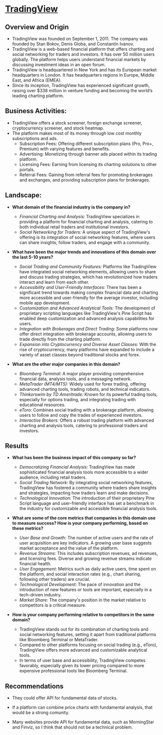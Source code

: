 # [TradingView](https://www.tradingview.com/)

## Overview and Origin

* TradingView was founded on September 1, 2011. The company was founded by Stan Bokov, Denis Globa, and Constantin Ivanov.
* TradingView is a web-based financial platform that offers charting and social networking for traders and investors. It has over 50 million users globally. The platform helps users understand financial markets by discussing investment ideas in an open forum.
* TradingView is headquartered in New York and has its European market headquarters in London. It has headquarters regions in Europe, Middle East, and Africa (EMEA).
* Since its inception, TradingView has experienced significant growth, raising over $338 million in venture funding and becoming the world’s leading charting platform​.

## Business Activities:

* TradingView offers a stock screener, foreign exchange screener, cryptocurrency screener, and stock heatmap.
* The platform makes most of its money through low cost monthly subscriptions and ads.
  - Subscription Fees: Offering different subscription plans (Pro, Pro+, Premium) with varying features and benefits​​.
  - Advertising: Monetizing through banner ads placed within its trading platform​​.
  - Licensing Fees: Earning from licensing its charting solutions to other portals​​.
  - Referral Fees: Gaining from referral fees for promoting brokerages and exchanges, and providing subscription plans for brokerages.

## Landscape:

* **What domain of the financial industry is the company in?**
  - _Financial Charting and Analysis:_ TradingView specializes in providing a platform for financial charting and analysis, catering to both individual retail traders and institutional investors.
  - _Social Networking for Traders:_ A unique aspect of TradingView's offering is its integration of social networking features, where users can share insights, follow traders, and engage with a community.

* **What have been the major trends and innovations of this domain over the last 5-10 years?**
  - _Social Trading and Community Features:_ Platforms like TradingView have integrated social networking elements, allowing users to share and discuss trading strategies, which has revolutionized how traders interact and learn from each other.
  - _Accessibility and User-Friendly Interfaces:_ There has been a significant trend towards making complex financial data and charting more accessible and user-friendly for the average investor, including mobile app development.
  - _Customization and Advanced Analytical Tools:_ The development of proprietary scripting languages like TradingView's Pine Script has enabled deep customization and advanced analysis capabilities for users.
  - _Integration with Brokerages and Direct Trading:_ Some platforms now offer direct integration with brokerage accounts, allowing users to trade directly from the charting platform.
  - _Expansion into Cryptocurrency and Diverse Asset Classes:_ With the rise of cryptocurrency, many platforms have expanded to include a variety of asset classes beyond traditional stocks and forex.

* **What are the other major companies in this domain?**
  - _Bloomberg Terminal:_ A major player providing comprehensive financial data, analysis tools, and a messaging network.
  - _MetaTrader (MT4/MT5):_ Widely used for forex trading, offering advanced charting tools, trading robots, and technical indicators.
  - _Thinkorswim by TD Ameritrade:_ Known for its powerful trading tools, especially for options trading, and integrating trading with educational resources.
  - _eToro:_ Combines social trading with a brokerage platform, allowing users to follow and copy the trades of experienced investors.
  - _Interactive Brokers:_ Offers a robust trading platform with advanced charting and analysis tools, catering to professional traders and investors.

## Results

* **What has been the business impact of this company so far?**
  - _Democratizing Financial Analysis:_ TradingView has made sophisticated financial analysis tools more accessible to a wider audience, including retail traders.
  - _Social Trading Network:_ By integrating social networking features, TradingView has fostered a community where traders share insights and strategies, impacting how traders learn and make decisions.
  - _Technological Innovation:_ The introduction of their proprietary Pine Script language and user-friendly interface has set a benchmark in the industry for customizable and accessible financial analysis tools.
    
* **What are some of the core metrics that companies in this domain use to measure success? How is your company performing, based on these metrics?**
  - _User Base and Growth:_ The number of active users and the rate of user acquisition are key indicators. A growing user base suggests market acceptance and the value of the platform.
  - _Revenue Streams:_ This includes subscription revenues, ad revenues, and licensing fees. Diverse and growing revenue streams indicate financial health.
  - _User Engagement:_ Metrics such as daily active users, time spent on the platform, and social interaction rates (e.g., chart sharing, following other traders) are crucial.
  - _Technological Development:_ The pace of innovation and the introduction of new features or tools are important, especially in a tech-driven industry.
  - _Market Share:_ The company's position in the market relative to competitors is a critical measure.

* **How is your company performing relative to competitors in the same domain?**
  - TradingView stands out for its combination of charting tools and social networking features, setting it apart from traditional platforms like Bloomberg Terminal or MetaTrader.
  - Compared to other platforms focusing on social trading (e.g., eToro), TradingView offers more advanced and customizable analytical tools.
  - In terms of user base and accessibility, TradingView competes favorably, especially given its lower pricing compared to more expensive professional tools like Bloomberg Terminal.

## Recommendations

* They could offer API for fundamental data of stocks. 

* If a platform can combine price charts with fundamental analysis, that would be a strong comunity.

* Many websites provide API for fundamental data, such as MorningStar and Finviz, so I think that should not be a technical problem.
